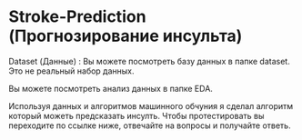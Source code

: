 # Stroke-Prediction (Прогнозирование инсульта)

Dataset (Данные) : Вы можете посмотреть базу данных в папке dataset. Это не реальный набор данных.

Вы можете посмотреть анализ данных в папке EDA.

Используя данных и алгоритмов машинного обчуния я сделал алгоритм который можеть предсказать инсулть. Чтобы протестировать вы переходите по ссылке ниже, отвечайте на вопросы и получайте ответь.
